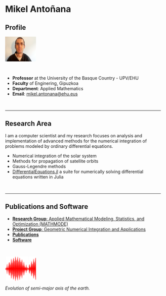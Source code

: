 #  Mikel Antoñana


## Profile

<left>
<img src="/images/argazkia.jpg" data-canonical-src="/images/argazkia.jpg" align="middle" width="100" height="80" />
</left>

&nbsp;

- **Professor** at the University of the Basque Country - UPV/EHU
- **Faculty** of Enginering, Gipuzkoa
- **Department**: Applied Mathematics
- **Email**: mikel.antonana@ehu.eus  

&nbsp;

---

## Research Area



I am a computer scientist and my research  focuses on analysis and implementation of advanced methods for the numerical integration of problems modeled by ordinary differential equations.

- Numerical integration of the solar system
- Methods for propagation of satellite orbits
- Gauss-Legendre methods
- [DifferentialEquations.jl](https://github.com/SciML/DifferentialEquations.jl) a suite for numerically solving differential equations written in Julia

&nbsp;

---
##  Publications and Software

- [**Research Group**:  Applied Mathematical Modeling, Statistics, and Optimization (MATHMODE) ](https://www.mathmode.science/)
- [**Project Group**:  Geometric Numerical Integration and Applications ](http://www.gicas.uji.es/)
- [**Publications**](https://orcid.org/0000-0002-7321-8882)
- [**Software**](https://github.com/SciML/IRKGaussLegendre.jl)


&nbsp;


<left>
<img src="/images/11-Semi-Axis-Earth.png" data-canonical-src="/images/11-Semi-Axis-Earth.png" align="middle" width="100" height="80" />
</left>

*Evolution of semi-major axis of the earth.*